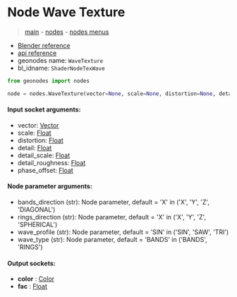 # Node Wave Texture

> [main](../structure.md) - [nodes](nodes.md) - [nodes menus](nodes_menus.md)

- [Blender reference](https://docs.blender.org/manual/en/latest/modeling/geometry_nodes/texture/wave.html)
- [api reference](https://docs.blender.org/api/current/bpy.types.ShaderNodeTexWave.html)
- geonodes name: `WaveTexture`
- bl_idname: `ShaderNodeTexWave`

```python
from geonodes import nodes

node = nodes.WaveTexture(vector=None, scale=None, distortion=None, detail=None, detail_scale=None, detail_roughness=None, phase_offset=None, bands_direction='X', rings_direction='X', wave_profile='SIN', wave_type='BANDS')
```

#### Input socket arguments:

- vector: [Vector](Vector.md)
- scale: [Float](Float.md)
- distortion: [Float](Float.md)
- detail: [Float](Float.md)
- detail_scale: [Float](Float.md)
- detail_roughness: [Float](Float.md)
- phase_offset: [Float](Float.md)

#### Node parameter arguments:

- bands_direction (str): Node parameter, default = 'X' in ('X', 'Y', 'Z', 'DIAGONAL')
- rings_direction (str): Node parameter, default = 'X' in ('X', 'Y', 'Z', 'SPHERICAL')
- wave_profile (str): Node parameter, default = 'SIN' in ('SIN', 'SAW', 'TRI')
- wave_type (str): Node parameter, default = 'BANDS' in ('BANDS', 'RINGS')

#### Output sockets:

- **color** : [Color](Color.md)
- **fac** : [Float](Float.md)

